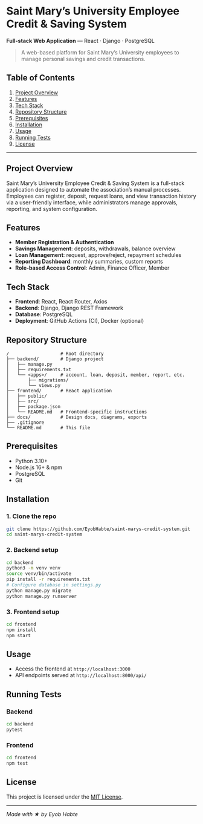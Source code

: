 # Saint Mary’s University Employee Credit & Saving System

**Full-stack Web Application** — React · Django · PostgreSQL

> A web-based platform for Saint Mary’s University employees to manage personal savings and credit transactions.


## Table of Contents
1. [Project Overview](#project-overview)
2. [Features](#features)
3. [Tech Stack](#tech-stack)
4. [Repository Structure](#repository-structure)
5. [Prerequisites](#prerequisites)
6. [Installation](#installation)
7. [Usage](#usage)
8. [Running Tests](#running-tests)
9. [License](#license)

---

## Project Overview
Saint Mary’s University Employee Credit & Saving System is a full-stack application designed to automate the association’s manual processes. Employees can register, deposit, request loans, and view transaction history via a user-friendly interface, while administrators manage approvals, reporting, and system configuration.

## Features
- **Member Registration & Authentication**
- **Savings Management**: deposits, withdrawals, balance overview
- **Loan Management**: request, approve/reject, repayment schedules
- **Reporting Dashboard**: monthly summaries, custom reports
- **Role-based Access Control**: Admin, Finance Officer, Member

## Tech Stack
- **Frontend**: React, React Router, Axios
- **Backend**: Django, Django REST Framework
- **Database**: PostgreSQL
- **Deployment**: GitHub Actions (CI), Docker (optional)

## Repository Structure
```
/                   # Root directory
├── backend/        # Django project
│   ├── manage.py
│   ├── requirements.txt
│   └── <apps>/     # account, loan, deposit, member, report, etc.
│       ├── migrations/
│       └── views.py
├── frontend/       # React application
│   ├── public/
│   ├── src/
│   ├── package.json
│   └── README.md   # Frontend-specific instructions
├── docs/           # Design docs, diagrams, exports
├── .gitignore
└── README.md       # This file
```

## Prerequisites
- Python 3.10+  
- Node.js 16+ & npm  
- PostgreSQL  
- Git  

## Installation

### 1. Clone the repo
```bash
git clone https://github.com/EyobHabte/saint-marys-credit-system.git
cd saint-marys-credit-system
```

### 2. Backend setup
```bash
cd backend
python3 -m venv venv
source venv/bin/activate
pip install -r requirements.txt
# Configure database in settings.py
python manage.py migrate
python manage.py runserver
```

### 3. Frontend setup
```bash
cd frontend
npm install
npm start
```

## Usage
- Access the frontend at `http://localhost:3000`  
- API endpoints served at `http://localhost:8000/api/`  

## Running Tests
### Backend
```bash
cd backend
pytest
```

### Frontend
```bash
cd frontend
npm test
```


## License
This project is licensed under the [MIT License](LICENSE).  

---

*Made with ★ by Eyob Habte*

